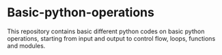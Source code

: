 # Basic-python-operations
This repository contains basic different python codes on basic python operations, starting from input and output to control flow, loops, functions and modules.


